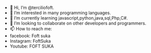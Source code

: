 - 👋 Hi, I’m @terciliofoft.
- 👀 I’m interested in many  programming languages.
- 🌱 I’m currently learning javascript,python,java,sql,Php,C#.
- 💞️ I’m looking to collaborate on  other developers and programmers.
- 📫 How to reach me:
- facebook: Foft suka
- Instagram: FoftSuka
- Youtube: FOFT SUKA

<!---
terciliofoft/terciliofoft is a ✨ special ✨ repository because its `README.md` (this file) appears on your GitHub profile.
You can click the Preview link to take a look at your changes.
--->
